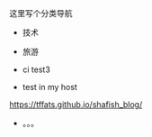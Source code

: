 <!-- ---
title: 家
template: home.html
--- -->

<!-- ![](https://github.com/tffats/shafish_blog/workflows/Built and pushed to the server/badge.svg?branch=main) -->

这里写个分类导航

- 技术

- 旅游

- ci test3

- test in my host

https://tffats.github.io/shafish_blog/

- 。。。
